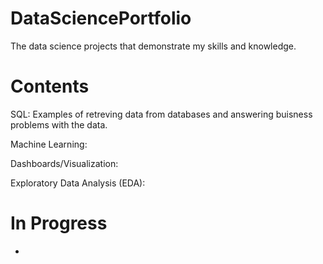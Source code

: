 # DataSciencePortfolio
The data science projects that demonstrate my skills and knowledge.

# Contents
SQL: Examples of retreving data from databases and answering buisness problems with the data.

Machine Learning:

Dashboards/Visualization:

Exploratory Data Analysis (EDA):

# In Progress
-
